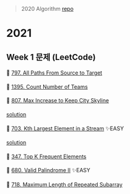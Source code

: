 > 2020 Algorithm [repo](https://github.com/OneHundredMillionSalary/Algorithm/tree/master/week33)
# 2021
## Week 1 문제 (LeetCode)

####
👀 [797. All Paths From Source to Target](https://leetcode.com/problems/all-paths-from-source-to-target/)
####
####
👀 [1395. Count Number of Teams](https://leetcode.com/problems/count-number-of-teams/)
####
####
👀 [807. Max Increase to Keep City Skyline](https://leetcode.com/problems/max-increase-to-keep-city-skyline/)
####
[solution](https://github.com/KimHunJin/Study-Book/blob/master/algorithm/src/leetcode/LC_807.ts)
####
👀 [703. Kth Largest Element in a Stream](https://leetcode.com/problems/kth-largest-element-in-a-stream/) ✨EASY
####
[solution](https://github.com/KimHunJin/Study-Book/blob/master/algorithm/src/leetcode/LC_703.ts)
####
👀 [347. Top K Frequent Elements](https://leetcode.com/problems/top-k-frequent-elements/)
####
####
👀 [680. Valid Palindrome II](https://leetcode.com/problems/valid-palindrome-ii/) ✨EASY
####
####
👀 [718. Maximum Length of Repeated Subarray](https://leetcode.com/problems/maximum-length-of-repeated-subarray/)
####
